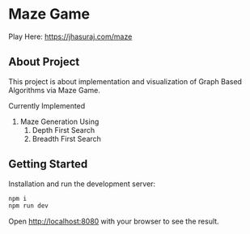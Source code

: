 # Maze Game

Play Here: https://jhasuraj.com/maze

## About Project
This project is about implementation and visualization of Graph Based Algorithms via Maze Game.

Currently Implemented
1. Maze Generation Using
    1. Depth First Search
    2. Breadth First Search

## Getting Started

Installation and run the development server:

```bash
npm i
npm run dev
```

Open [http://localhost:8080](http://localhost:8080) with your browser to see the result.
